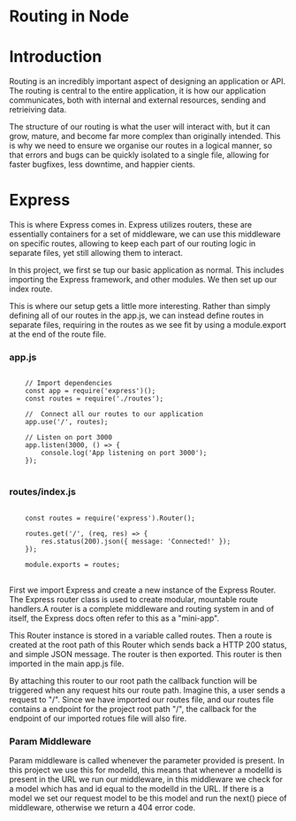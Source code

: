 # Routing in Node

# Introduction

Routing is an incredibly important aspect of designing an application or API. The routing is central to the entire application, it is how our application communicates, both with internal and external resources, sending and retrieiving data. 

The structure of our routing is what the user will interact with, but it can grow, mature, and become far more complex than originally intended. This is why we need to ensure we organise our routes in a logical manner, so that errors and bugs can be quickly isolated to a single file, allowing for faster bugfixes, less downtime, and happier cients. 

# Express

This is where Express comes in. Express utilizes routers, these are essentially containers for a set of middleware, we can use this middleware on specific routes, allowing to keep each part of our routing logic in separate files, yet still allowing them to interact. 

In this project, we first se tup our basic application as normal. This includes importing the Express framework, and other modules. We then set up our index route. 

This is where our setup gets a little more interesting. Rather than simply defining all of our routes in the app.js, we can instead define routes in separate files, requiring in the routes as we see fit by using a module.export at the end of the route file. 

### app.js
<pre>
<code>
    // Import dependencies
    const app = require('express')();
    const routes = require('./routes');

    //  Connect all our routes to our application
    app.use('/', routes);

    // Listen on port 3000
    app.listen(3000, () => {
        console.log('App listening on port 3000');
    });
</code>
</pre>

### routes/index.js
<pre>
<code>
    const routes = require('express').Router();

    routes.get('/', (req, res) => {
        res.status(200).json({ message: 'Connected!' });
    });

    module.exports = routes;
</code>
</pre>

First we import Express and create a new instance of the Express Router. The Express router class is used to create modular, mountable route handlers.A router is a complete middleware and routing system in and of itself, the Express docs often refer to this as a "mini-app". 

This Router instance is stored in a variable called routes. Then a route is created at the root path of this Router which sends back a HTTP 200 status, and simple JSON message. The router is then exported. This router is then imported in the main app.js file. 

By attaching this router to our root path the callback function will be triggered when any request hits our route path. Imagine this, a user sends a request to "/". Since we have imported our routes file, and our routes file contains a endpoint for the project root path "/", the callback for the endpoint of our imported rotues file will also fire. 

### Param Middleware

Param middleware is called whenever the parameter provided is present. In this project we use this for modelId, this means that whenever a modelId is present in the URL we run our middleware, in this middleware we check for a model which has and id equal to the modelId in the URL. If there is a model we set our request model to be this model and run the next() piece of middleware, otherwise we return a 404 error code. 